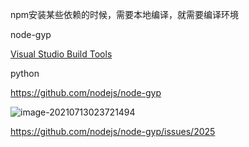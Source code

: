 npm安装某些依赖的时候，需要本地编译，就需要编译环境

node-gyp

 [Visual Studio Build Tools](https://visualstudio.microsoft.com/thank-you-downloading-visual-studio/?sku=BuildTools)

python





https://github.com/nodejs/node-gyp







![image-20210713023721494](https://i.loli.net/2021/07/13/3zdkV82uOCSs1eR.png)

https://github.com/nodejs/node-gyp/issues/2025